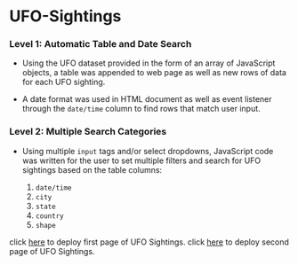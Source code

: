 # UFO-Sightings
### Level 1: Automatic Table and Date Search 

* Using the UFO dataset provided in the form of an array of JavaScript objects, a table was appended to web page as well as new rows of data for each UFO sighting.

* A date format was used in HTML document as well as event listener through the `date/time` column to find rows that match user input.

### Level 2: Multiple Search Categories

* Using multiple `input` tags and/or select dropdowns, JavaScript code was written for the user to set multiple filters and search for UFO sightings based on the table columns:

  1. `date/time`
  2. `city`
  3. `state`
  4. `country`
  5. `shape`

click [here](https://maryamlaine.github.io/UFO-Sightings/UFO-level-1/index.html) to deploy first page of UFO Sightings.
click [here](https://maryamlaine.github.io/UFO-Sightings/UFO-level-2/index_2.html) to deploy second page of UFO Sightings.
